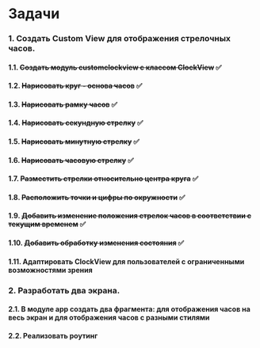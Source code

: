 # Задачи
### 1. Создать Custom View для отображения стрелочных часов.
#### 1.1. ~~Создать модуль customclockview с классом ClockView~~ ✅
#### 1.2. ~~Нарисовать круг - основа часов~~ ✅
#### 1.3. ~~Нарисовать рамку часов~~ ✅
#### 1.4. ~~Нарисовать секундную стрелку~~ ✅
#### 1.5. ~~Нарисовать минутную стрелку~~ ✅
#### 1.6. ~~Нарисовать часовую стрелку~~ ✅
#### 1.7. ~~Разместить стрелки относительно центра круга~~ ✅
#### 1.8. ~~Расположить точки и цифры по окружности~~ ✅
#### 1.9.  ~~Добавить изменение положения стрелок часов в соответствии с текущим временем~~ ✅
#### 1.10. ~~Добавить обработку изменения состояния~~ ✅
#### 1.11. Адаптировать ClockView для пользователей с ограниченными возможностями зрения
### 2. Разработать два экрана.
#### 2.1. В модуле app создать два фрагмента: для отображения часов на весь экран и для отображения часов с разными стилями
#### 2.2. Реализовать роутинг